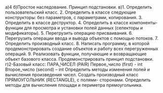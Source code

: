 а)4
б)Простое наследование. Принцип подстановки.
в)1. Определить пользовательский класс.
2. Определить в классе следующие конструкторы: без параметров, с параметрами,
копирования.
3. Определить в классе деструктор.
4. Определить в классе компоненты-функции для просмотра и установки полей
данных (селекторы и модификаторы).
5. Перегрузить операцию присваивания.
6. Перегрузить операции ввода и вывода объектов с помощью потоков.
7. Определить производный класс.
8. Написать программу, в которой продемонстрировать создание объектов и работу
всех перегруженных операций.
9. Реализовать функции, получающие и возвращающие объект базового класса.
Продемонстрировать принцип подстановки.
г)2-Базовый класс:
ПАРА_ЧИСЕЛ (PAIR)
Первое_число (first) - int
Второе_число (second) – int
Определить методы изменения полей и вычисления произведения чисел.
Создать производный класс ПРЯМОУГОЛЬНИК (RECTANGLE), с полями-
сторонами. Определить методы для вычисления площади и периметра
прямоугольника.